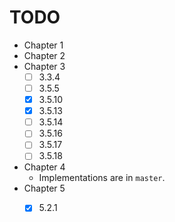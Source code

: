 # TODO

* Chapter 1
* Chapter 2
* Chapter 3
    - [ ] 3.3.4
    - [ ] 3.5.5
    - [x] 3.5.10
    - [x] 3.5.13
    - [ ] 3.5.14
    - [ ] 3.5.16
    - [ ] 3.5.17
    - [ ] 3.5.18
* Chapter 4
    - Implementations are in `master`.
* Chapter 5
    - [x] 5.2.1
    
